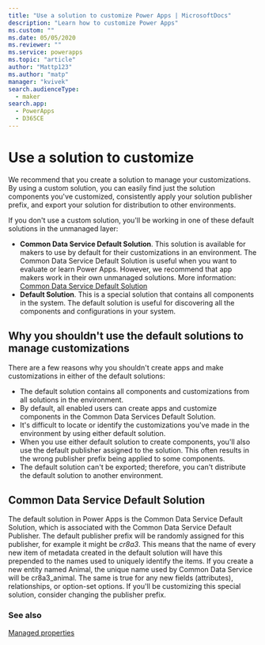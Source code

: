 ```yaml
---
title: "Use a solution to customize Power Apps | MicrosoftDocs"
description: "Learn how to customize Power Apps"
ms.custom: ""
ms.date: 05/05/2020
ms.reviewer: ""
ms.service: powerapps
ms.topic: "article"
author: "Mattp123"
ms.author: "matp"
manager: "kvivek"
search.audienceType: 
  - maker
search.app: 
  - PowerApps
  - D365CE
---
```


# Use a solution to customize
We recommend that you create a solution to manage your customizations. By using a custom solution, you can easily find just the solution components you've customized, consistently apply your solution publisher prefix, and export your solution for distribution to other environments.  

If you don't use a custom solution, you'll be working in one of these default solutions in the unmanaged layer:  
- **Common Data Service Default Solution**. This solution is available for makers to use by default for their customizations in an environment. The Common Data Service Default Solution is useful when you want to evaluate or learn Power Apps. However, we recommend that app makers work in their own unmanaged solutions. More information: [Common Data Service Default Solution](#common-data-service-default-solution) 
- **Default Solution**. This is a special solution that contains all components in the system. The default solution is useful for discovering all the components and configurations in your system.  

## Why you shouldn't use the default solutions to manage customizations
There are a few reasons why you shouldn't create apps and make customizations in either of the default solutions:  
- The default solution contains all components and customizations from all solutions in the environment. 
- By default, all enabled users can create apps and customize components in the Common Data Services Default Solution. 
- It's difficult to locate or identify the customizations you've made in the environment by using either default solution. 
- When you use either default solution to create components, you'll also use the default publisher assigned to the solution. This often results in the wrong publisher prefix being applied to some components. 
- The default solution can't be exported; therefore, you can't distribute the default solution to another environment. 

## Common Data Service Default Solution
The default solution in Power Apps is the Common Data Service Default Solution,
which is associated with the Common Data Service Default Publisher. The default
publisher prefix will be randomly assigned for this publisher, for example it
might be *cr8a3*. This means that the name of every new item of metadata created
in the default solution will have this prepended to the names used to uniquely
identify the items. If you create a new entity named Animal, the unique name
used by Common Data Service will be cr8a3_animal. The same is true for any new
fields (attributes), relationships, or option-set options. If you'll be
customizing this special solution, consider changing the publisher prefix.

<!-- Notice that if you have installed or imported other applications or solutions, additional solutions may be available in the solutions list. 

By default,  when you build or customize a model-driven app, you work with the solution called Common Data Services Default Solution. You can open the Common Data Services Default Solution to view and edit the components that are contained in it. To do this, follow these steps.
 
1.  On the left navigation pane select **Solutions**.

2.  In the list of solutions, select **Common Data Services Default Solution**.
  
> [!TIP]
>  If you plan to distribute the applications your make, consider changing the publisher customization prefix. More information: [Solution publisher prefix](change-solution-publisher-prefix.md).  
  
<a name="BKMK_PrivacyNotice"></a>   

## Privacy notices  
 [!INCLUDE[cc_privacy_crm_gcc_solution_import](../../includes/cc-privacy-crm-gcc-solution-import.md)]  
  
 [!INCLUDE[cc_privacy_crm_customizations](../../includes/cc-privacy-crm-customizations.md)]  -->
  
### See also  
[Managed properties](managed-properties-alm.md)


